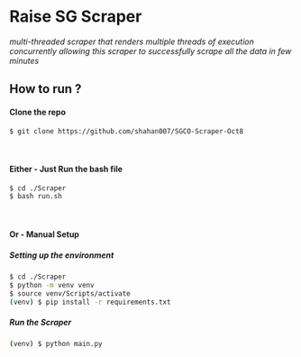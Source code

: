 # Raise SG Scraper
_multi-threaded scraper that renders multiple threads of execution concurrently allowing this scraper to successfully scrape all the data in few minutes_

## How to run ?

#### Clone the repo
```bash
$ git clone https://github.com/shahan007/SGCO-Scraper-Oct8
```
<br>

#### Either - Just Run the bash file

```bash
$ cd ./Scraper
$ bash run.sh
```

<br>

#### Or - Manual Setup 

##### Setting up the environment
```bash
$ cd ./Scraper
$ python -m venv venv
$ source venv/Scripts/activate
(venv) $ pip install -r requirements.txt
```

##### Run the Scraper
```bash
(venv) $ python main.py
```
